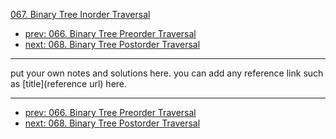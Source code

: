 [067. Binary Tree Inorder Traversal](http://www.lintcode.com/problem/binary-tree-inorder-traversal)

- [prev: 066. Binary Tree Preorder Traversal](066-binary-tree-preorder-traversal.md)
- [next: 068. Binary Tree Postorder Traversal](068-binary-tree-postorder-traversal.md)

---

put your own notes and solutions here.
you can add any reference link such as [title](reference url) here.

---

- [prev: 066. Binary Tree Preorder Traversal](066-binary-tree-preorder-traversal.md)
- [next: 068. Binary Tree Postorder Traversal](068-binary-tree-postorder-traversal.md)
